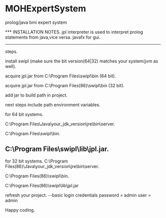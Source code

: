 # MOHExpertSystem
prolog/java bmi expert system

*** INSTALLATION NOTES.
jpl interpreter is used to interpret prolog statements from java,vice versa.
javafx for gui.
*** 
steps. 

install swipl (make sure the bit version(64|32) matches your system(jvm as well).

acquire jpl.jar from C:\Program Files\swipl\bin (64 bit).

acquire jpl.jar from C:\Program Files(86)\swipl\bin (32 bit).

add jar to build path in project.

next steps include path environment variables.

for 64 bit systems.

C:\Program Files\Java\your_jdk_version\jre\bin\server.

C:\Program Files\swipl\bin.

C:\Program Files\swipl\lib\jpl.jar.
---------------------------------------------------

for 32 bit systems.
C:\Program Files(86)\Java\your_jdk_version\jre\bin\server.

C:\Program Files(86)\swipl\bin.

C:\Program Files(86)\swipl\lib\jpl.jar

refresh your project.
 --basic login credentials
 password = admin
 user = admin
 
Happy coding.
